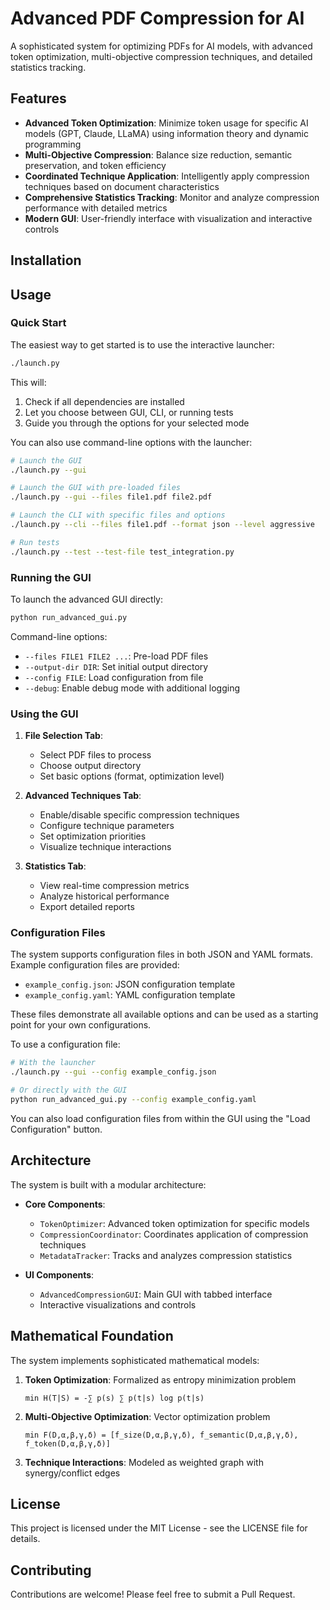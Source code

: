 # Advanced PDF Compression for AI

A sophisticated system for optimizing PDFs for AI models, with advanced token optimization, multi-objective compression techniques, and detailed statistics tracking.

## Features

- **Advanced Token Optimization**: Minimize token usage for specific AI models (GPT, Claude, LLaMA) using information theory and dynamic programming
- **Multi-Objective Compression**: Balance size reduction, semantic preservation, and token efficiency
- **Coordinated Technique Application**: Intelligently apply compression techniques based on document characteristics
- **Comprehensive Statistics Tracking**: Monitor and analyze compression performance with detailed metrics
- **Modern GUI**: User-friendly interface with visualization and interactive controls

## Installation

## Usage

### Quick Start

The easiest way to get started is to use the interactive launcher:

```bash
./launch.py
```

This will:
1. Check if all dependencies are installed
2. Let you choose between GUI, CLI, or running tests
3. Guide you through the options for your selected mode

You can also use command-line options with the launcher:

```bash
# Launch the GUI
./launch.py --gui

# Launch the GUI with pre-loaded files
./launch.py --gui --files file1.pdf file2.pdf

# Launch the CLI with specific files and options
./launch.py --cli --files file1.pdf --format json --level aggressive

# Run tests
./launch.py --test --test-file test_integration.py
```

### Running the GUI

To launch the advanced GUI directly:

```bash
python run_advanced_gui.py
```

Command-line options:
- `--files FILE1 FILE2 ...`: Pre-load PDF files
- `--output-dir DIR`: Set initial output directory
- `--config FILE`: Load configuration from file
- `--debug`: Enable debug mode with additional logging

### Using the GUI

1. **File Selection Tab**:
   - Select PDF files to process
   - Choose output directory
   - Set basic options (format, optimization level)

2. **Advanced Techniques Tab**:
   - Enable/disable specific compression techniques
   - Configure technique parameters
   - Set optimization priorities
   - Visualize technique interactions

3. **Statistics Tab**:
   - View real-time compression metrics
   - Analyze historical performance
   - Export detailed reports

### Configuration Files

The system supports configuration files in both JSON and YAML formats. Example configuration files are provided:

- `example_config.json`: JSON configuration template
- `example_config.yaml`: YAML configuration template

These files demonstrate all available options and can be used as a starting point for your own configurations.

To use a configuration file:

```bash
# With the launcher
./launch.py --gui --config example_config.json

# Or directly with the GUI
python run_advanced_gui.py --config example_config.yaml
```

You can also load configuration files from within the GUI using the "Load Configuration" button.


## Architecture

The system is built with a modular architecture:

- **Core Components**:
  - `TokenOptimizer`: Advanced token optimization for specific models
  - `CompressionCoordinator`: Coordinates application of compression techniques
  - `MetadataTracker`: Tracks and analyzes compression statistics

- **UI Components**:
  - `AdvancedCompressionGUI`: Main GUI with tabbed interface
  - Interactive visualizations and controls

## Mathematical Foundation

The system implements sophisticated mathematical models:

1. **Token Optimization**: Formalized as entropy minimization problem
   ```
   min H(T|S) = -∑ p(s) ∑ p(t|s) log p(t|s)
   ```

2. **Multi-Objective Optimization**: Vector optimization problem
   ```
   min F(D,α,β,γ,δ) = [f_size(D,α,β,γ,δ), f_semantic(D,α,β,γ,δ), f_token(D,α,β,γ,δ)]
   ```

3. **Technique Interactions**: Modeled as weighted graph with synergy/conflict edges

## License

This project is licensed under the MIT License - see the LICENSE file for details.

## Contributing

Contributions are welcome! Please feel free to submit a Pull Request. 

